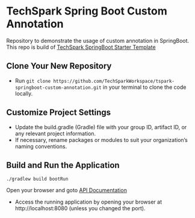 # TechSpark Spring Boot Custom Annotation

Repository to demonstrate the usage of custom annotation in SpringBoot. This repo is build
of [TechSpark SpringBoot Starter Template](https://github.com/TechSparkWorkspace/tspark-springboot-starter-template.git)

 
## Clone Your New Repository

- Run `git clone https://github.com/TechSparkWorkspace/tspark-springboot-custom-annotation.git` in your terminal to
  clone the code locally.

## Customize Project Settings

- Update the build.gradle (Gradle) file with your group ID, artifact ID, or any relevant project information.
- If necessary, rename packages or modules to suit your organization’s naming conventions.

## Build and Run the Application

```shell
./gradlew build bootRun
```

Open your browser and goto [API Documentation](http://localhost:8080/swagger-ui/index.html)

- Access the running application by opening your browser at http://localhost:8080 (unless you changed the port).